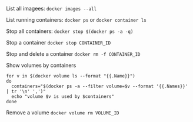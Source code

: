 List all imagees:
`docker images --all`

 List running containers:
 `docker ps`
 or
 `docker container ls`
 
Stop all containers:
`docker stop $(docker ps -a -q)`

Stop a container
`docker stop CONTAINER_ID`

Stop and delete a container
`docker rm -f CONTAINER_ID`


Show volumes by containers
```
for v in $(docker volume ls --format "{{.Name}}")
do
  containers="$(docker ps -a --filter volume=$v --format '{{.Names}}' | tr '\n' ',')"
  echo "volume $v is used by $containers"
done
```

Remove a volume
`docker volume rm VOLUME_ID`
